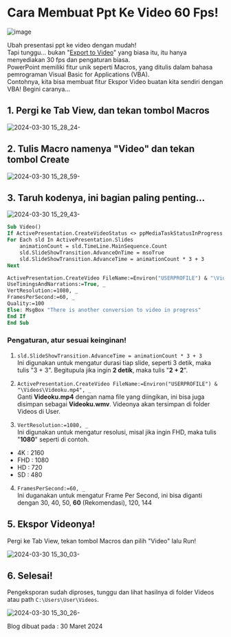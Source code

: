 # Cara Membuat Ppt Ke Video 60 Fps!

![image](https://i.imgur.com/Kqhy3t0.jpg)

Ubah presentasi ppt ke video dengan mudah!  
Tapi tunggu... bukan "[Export to Video](https://support.microsoft.com/en-gb/office/save-a-presentation-as-a-video%E2%80%8B-in-powerpoint-ba919059-523d-40a8-b99c-08d18996c09d)" yang biasa itu, itu hanya menyediakan 30 fps dan pengaturan biasa.  
PowerPoint memiliki fitur unik seperti Macros, yang ditulis dalam bahasa pemrograman Visual Basic for Applications (VBA).  
Contohnya, kita bisa membuat fitur Ekspor Video buatan kita sendiri dengan VBA! Begini caranya...

## 1. Pergi ke Tab View, dan tekan tombol Macros

![2024-03-30 15_28_24-](https://i.imgur.com/DHPHGgl.jpg)

## 2. Tulis Macro namenya "Video" dan tekan tombol Create

![2024-03-30 15_28_59-](https://i.imgur.com/MqClW3L.jpg)

## 3. Taruh kodenya, ini bagian paling penting...

![2024-03-30 15_29_43-](https://i.imgur.com/ubzsAWZ.jpg)

```vb
Sub Video()
If ActivePresentation.CreateVideoStatus <> ppMediaTaskStatusInProgress Then
For Each sld In ActivePresentation.Slides
    animationCount = sld.TimeLine.MainSequence.Count
    sld.SlideShowTransition.AdvanceOnTime = msoTrue
    sld.SlideShowTransition.AdvanceTime = animationCount * 3 + 3
Next

ActivePresentation.CreateVideo FileName:=Environ("USERPROFILE") & "\Videos\Videoku.mp4", _
UseTimingsAndNarrations:=True, _
VertResolution:=1080, _
FramesPerSecond:=60, _
Quality:=100
Else: MsgBox "There is another conversion to video in progress"
End If
End Sub
```

### Pengaturan, atur sesuai keinginan!

1. `sld.SlideShowTransition.AdvanceTime = animationCount * 3 + 3`  
Ini digunakan untuk mengatur durasi tiap slide, seperti 3 detik, maka tulis "3 + 3".
Begitupula jika ingin **2 detik**, maka tulis "**2 + 2**".

2. `ActivePresentation.CreateVideo FileName:=Environ("USERPROFILE") & "\Videos\Videoku.mp4", _`  
Ganti **Videoku.mp4** dengan nama file yang diingikan, ini bisa juga disimpan sebagai **Videoku.wmv**. Videonya akan tersimpan di folder Videos di User.
  
4. `VertResolution:=1080, _`  
Ini digunakan untuk mengatur resolusi, misal jika ingin FHD, maka tulis "**1080**" seperti di contoh.
* 4K : 2160   
* FHD : 1080
* HD : 720
* SD : 480

4. `FramesPerSecond:=60, _`  
Ini duganakan untuk mengatur Frame Per Second, ini bisa diganti dengan 30, 40, 50, **60** (Rekomendasi), 120, 144

## 5. Ekspor Videonya!
Pergi ke Tab View, tekan tombol Macros dan pilih "Video" lalu Run!

![2024-03-30 15_30_03-](https://i.imgur.com/MWHSAW9.jpg)

## 6. Selesai!

Pengeksporan sudah diproses, tunggu dan lihat hasilnya di folder Videos atau path `C:\Users\User\Videos`.

![2024-03-30 15_30_26-](https://i.imgur.com/0mxjuXy.jpg)

Blog dibuat pada : 30 Maret 2024